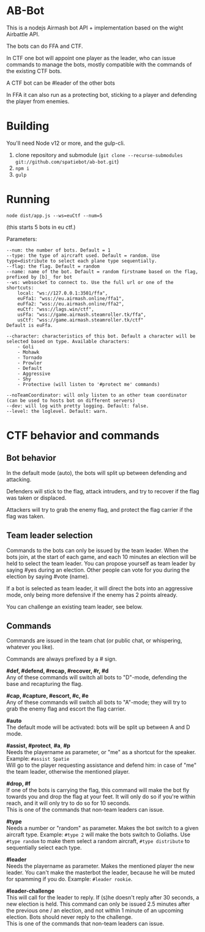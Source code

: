 # AB-Bot

This is a nodejs Airmash bot API + implementation based on the wight Airbattle API.

The bots can do FFA and CTF.  

In CTF one bot will appoint one player as the leader, who can issue commands to manage the bots, mostly compatible with the commands of the existing CTF bots.

A CTF bot can be #leader of the other bots  

In FFA it can also run as a protecting bot, sticking to a player and defending the player from enemies.  

# Building
You'll need Node v12 or more, and the gulp-cli.

1. clone repository and submodule (`git clone --recurse-submodules git://github.com/spatiebot/ab-bot.git`)
2. `npm i`
3. `gulp`

# Running 

`node dist/app.js --ws=euCtf --num=5`

(this starts 5 bots in eu ctf.)

Parameters:

    --num: the number of bots. Default = 1
    --type: the type of aircraft used. Default = random. Use type=distribute to select each plane type sequentially. 
    --flag: the flag. Default = random
    --name: name of the bot. Default = random firstname based on the flag, prefixed by [b]_ for bot
    --ws: websocket to connect to. Use the full url or one of the shortcuts:  
        local: "ws://127.0.0.1:3501/ffa",
        euFfa1: "wss://eu.airmash.online/ffa1",
        euFfa2: "wss://eu.airmash.online/ffa2",
        euCtf: "wss://lags.win/ctf",
        usFfa: "wss://game.airmash.steamroller.tk/ffa",
        usCtf: "wss://game.airmash.steamroller.tk/ctf"
    Default is euFfa.

    --character: characteristics of this bot. Default a character will be selected based on type. Available characters:
        - Goli
        - Mohawk
        - Tornado
        - Prowler
        - Default
        - Aggressive
        - Shy
        - Protective (will listen to '#protect me' commands)

    --noTeamCoordinator: will only listen to an other team coordinator (can be used to hosts bot on different servers)
    --dev: will log with pretty logging. Default: false.
    --level: the loglevel. Default: warn.

# CTF behavior and commands

## Bot behavior

In the default mode (auto), the bots will split up between defending and attacking. 

Defenders will stick to the flag, attack intruders, and try to recover if the flag was taken or displaced.

Attackers will try to grab the enemy flag, and protect the flag carrier if the flag was taken.

## Team leader selection

Commands to the bots can only be issued by the team leader. When the bots join, at the start of each game, and each 10 minutes an election will be held to select the team leader. You can propose yourself as team leader by saying #yes during an election. Other people can vote for you during the election by saying #vote (name).

If a bot is selected as team leader, it will direct the bots into an aggressive mode, only being more defensive if the enemy has 2 points already.

You can challenge an existing team leader, see below.

## Commands

Commands are issued in the team chat (or public chat, or whispering, whatever you like).

Commands are always prefixed by a # sign.

**#def, #defend, #recap, #recover, #r, #d**  
Any of these commands will switch all bots to "D"-mode, defending the base and recapturing the flag.

**#cap, #capture, #escort, #c, #e**  
Any of these commands will switch all bots to "A"-mode; they will try to grab the enemy flag and escort the flag carrier.

**#auto**  
The default mode will be activated: bots will be split up between A and D mode.  

**#assist, #protect**, **#a**, **#p**  
Needs the playername as parameter, or "me" as a shortcut for the speaker.  
Example: `#assist Spatie`  
Will go to the player requesting assistance and defend him: in case of "me" the team leader, otherwise the mentioned player. 

**#drop, #f**  
If one of the bots is carrying the flag, this command will make the bot fly towards you and drop the flag at your feet. It will only do so if you're within reach, and it will only try to do so for 10 seconds.  
This is one of the commands that non-team leaders can issue.

**#type**  
Needs a number or "random" as parameter. Makes the bot switch to a given aircraft type. Example: `#type 2` will make the bots switch to Goliaths. Use `#type random` to make them select a random aircraft, `#type distribute` to sequentially select each type.

**#leader**  
Needs the playername as parameter. Makes the mentioned player the new leader. You can't make the masterbot the leader, because he will be muted
for spamming if you do. Example: `#leader rookie`.

**#leader-challenge**  
This will call for the leader to reply. If (s)he doesn't reply after 30 seconds, a new election is held. This command can only be issued 2.5 minutes after the previous one / an election, and not within 1 minute of an upcoming election. Bots should never reply to the challenge.  
This is one of the commands that non-team leaders can issue.

